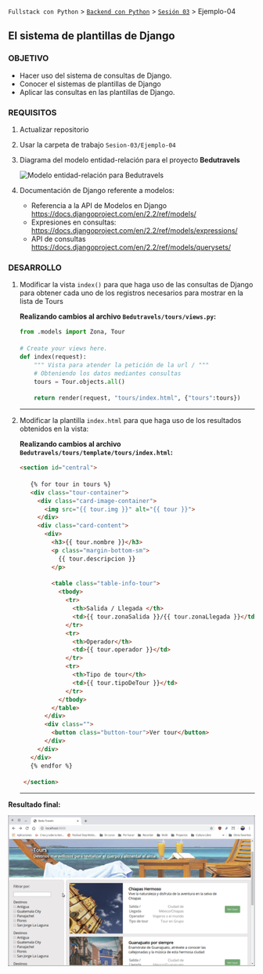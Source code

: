 `Fullstack con Python` > [`Backend con Python`](../../Readme.md) > [`Sesión 03`](../Readme.md) > Ejemplo-04
## El sistema de plantillas de Django

### OBJETIVO
- Hacer uso del sistema de consultas de Django.
- Conocer el sistemas de plantillas de Django
- Aplicar las consultas en las plantillas de Django.

### REQUISITOS
1. Actualizar repositorio
1. Usar la carpeta de trabajo `Sesion-03/Ejemplo-04`
1. Diagrama del modelo entidad-relación para el proyecto __Bedutravels__

   ![Modelo entidad-relación para Bedutravels](bedutravels-modelo-er.png)

1. Documentación de Django referente a modelos:
   - Referencia a la API de Modelos en Django https://docs.djangoproject.com/en/2.2/ref/models/
   - Expresiones en consultas: https://docs.djangoproject.com/en/2.2/ref/models/expressions/
   - API de consultas https://docs.djangoproject.com/en/2.2/ref/models/querysets/

### DESARROLLO
1. Modificar la vista `index()` para que haga uso de las consultas de Django para obtener cada uno de los registros necesarios para mostrar en la lista de Tours

   __Realizando cambios al archivo `Bedutravels/tours/views.py`:__
   ```python
   from .models import Zona, Tour

   # Create your views here.
   def index(request):
       """ Vista para atender la petición de la url / """
       # Obteniendo los datos mediantes consultas
       tours = Tour.objects.all()

       return render(request, "tours/index.html", {"tours":tours})
   ```
   ***

1. Modificar la plantilla `index.html` para que haga uso de los resultados obtenidos en la vista:

   __Realizando cambios al archivo `Bedutravels/tours/template/tours/index.html`:__
   ```html
   <section id="central">

      {% for tour in tours %}
      <div class="tour-container">
        <div class="card-image-container">
          <img src="{{ tour.img }}" alt="{{ tour }}">
        </div>
        <div class="card-content">
          <div>
            <h3>{{ tour.nombre }}</h3>
            <p class="margin-bottom-sm">
              {{ tour.descripcion }}
            </p>

            <table class="table-info-tour">
              <tbody>
                <tr>
                  <th>Salida / Llegada </th>
                  <td>{{ tour.zonaSalida }}/{{ tour.zonaLlegada }}</td>
                </tr>
                <tr>
                  <th>Operador</th>
                  <td>{{ tour.operador }}</td>
                </tr>
                <tr>
                  <th>Tipo de tour</th>
                  <td>{{ tour.tipoDeTour }}</td>
                </tr>
              </tbody>
            </table>
          </div>
          <div class="">
            <button class="button-tour">Ver tour</button>
          </div>
        </div>
      </div>
      {% endfor %}

    </section>
   ```
   ***

__Resultado final:__

![Index dinámico](assets/index-01.png)

